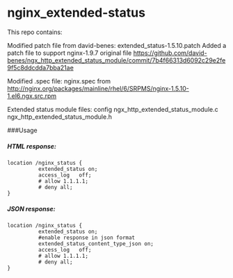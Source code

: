 nginx_extended-status
=====================
This repo contains:

Modified patch file from david-benes: extended_status-1.5.10.patch
Added a patch file to support nginx-1.9.7
original file https://github.com/david-benes/ngx_http_extended_status_module/commit/7b4f66313d6092c29e2fe9f5c8ddcdda7bba21ae

Modified .spec file: nginx.spec
from http://nginx.org/packages/mainline/rhel/6/SRPMS/nginx-1.5.10-1.el6.ngx.src.rpm

Extended status module files:
config
ngx_http_extended_status_module.c
ngx_http_extended_status_module.h

###Usage

##### HTML response:
```
location /nginx_status {
          extended_status on;
          access_log   off;
          # allow 1.1.1.1;
          # deny all;
}
```

##### JSON response:
```
location /nginx_status {
          extended_status on;
          #enable response in json format
          extended_status_content_type_json on;
          access_log   off;
          # allow 1.1.1.1;
          # deny all;
}
```
